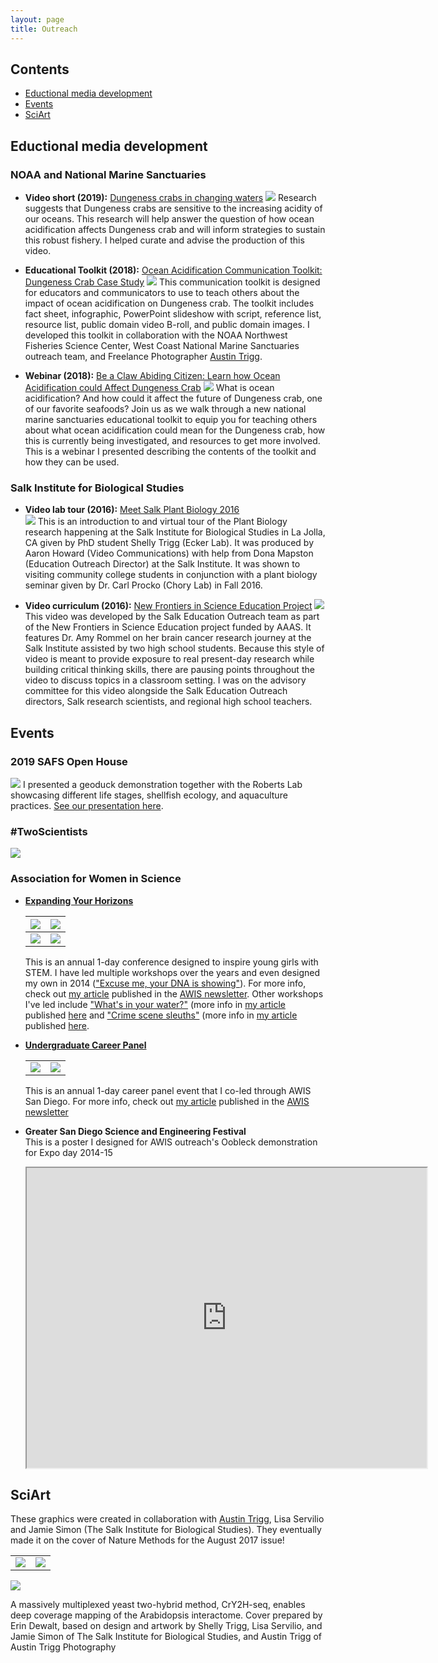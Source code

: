 ```yaml
---
layout: page
title: Outreach
---
```


## Contents
- [Eductional media development](#eductational-media-development)
- [Events](#events)
- [SciArt](#sciart)

## Eductional media development

### NOAA and National Marine Sanctuaries

- **Video short (2019):**  [Dungeness crabs in changing waters](https://videos.fisheries.noaa.gov/detail/videos/west-coast-region/video/6029222940001/dungeness-crabs-in-changing-waters:-research-on-ocean-acidification?autoStart=true) 
[![](https://raw.githubusercontent.com/shellytrigg/shellytrigg.github.io/img/dCrab_Fullvid.jpg)](https://videos.fisheries.noaa.gov/detail/videos/west-coast-region/video/6029222940001/dungeness-crabs-in-changing-waters:-research-on-ocean-acidification?autoStart=true)
Research suggests that Dungeness crabs are sensitive to the increasing acidity of our oceans. This research will help answer the question of how ocean acidification affects Dungeness crab and will inform strategies to sustain this robust fishery. I helped curate and advise the production of this video. 

- **Educational Toolkit (2018):**  [Ocean Acidification Communication Toolkit: Dungeness Crab Case Study](https://sanctuaries.noaa.gov/education/crab-toolkit.html)
[![](https://raw.githubusercontent.com/shellytrigg/shellytrigg.github.io/img/Screen%20Shot%202020-02-12%20at%203.23.04%20PM.png)](https://sanctuaries.noaa.gov/education/crab-toolkit.html)
This communication toolkit is designed for educators and communicators to use to teach others about the impact of ocean acidification on Dungeness crab. The toolkit includes fact sheet, infographic, PowerPoint slideshow with script, reference list, resource list, public domain video B-roll, and public domain images. I developed this toolkit in collaboration with the NOAA Northwest Fisheries Science Center, West Coast National Marine Sanctuaries outreach team, and Freelance Photographer [Austin Trigg](https://austintrigg.com/noaa-washington-fish-and-wildlife).

- **Webinar (2018):**  [Be a Claw Abiding Citizen: Learn how Ocean Acidification could Affect Dungeness Crab](https://sanctuaries.noaa.gov/education/teachers/be-a-claw-abiding-citizen.html) 
[![](https://raw.githubusercontent.com/shellytrigg/shellytrigg.github.io/img/NMS_Webinar20181017.jpg)](https://sanctuaries.noaa.gov/education/teachers/be-a-claw-abiding-citizen.html)
What is ocean acidification? And how could it affect the future of Dungeness crab, one of our favorite seafoods? Join us as we walk through a new national marine sanctuaries educational toolkit to equip you for teaching others about what ocean acidification could mean for the Dungeness crab, how this is currently being investigated, and resources to get more involved. This is a webinar I presented describing the contents of the toolkit and how they can be used. 


### Salk Institute for Biological Studies
- **Video lab tour (2016):**  [Meet Salk Plant Biology 2016](https://youtu.be/9HdoPcgRO4w)  
[![](https://raw.githubusercontent.com/shellytrigg/shellytrigg.github.io/img/Sequence%202%20cover%201.jpg)](https://youtu.be/9HdoPcgRO4w)
This is an introduction to and virtual tour of the Plant Biology research happening at the Salk Institute for Biological Studies in La Jolla, CA given by PhD student Shelly Trigg (Ecker Lab). It was produced by Aaron Howard (Video Communications) with help from Dona Mapston (Education Outreach Director) at the Salk Institute. It was shown to visiting community college students in conjunction with a plant biology seminar given by Dr. Carl Procko (Chory Lab) in Fall 2016.

- **Video curriculum (2016):**  [New Frontiers in Science Education Project](https://www.youtube.com/watch?v=Lb6xvHVhpwQ&feature=youtu.be) 
[![](https://raw.githubusercontent.com/shellytrigg/shellytrigg.github.io/img/AAAS_newFrontiers.jpg)](https://www.youtube.com/watch?v=Lb6xvHVhpwQ&feature=youtu.be)
This video was developed by the Salk Education Outreach team as part of the New Frontiers in Science Education project funded by AAAS. It features Dr. Amy Rommel on her brain cancer research journey at the Salk Institute assisted by two high school students. Because this style of video is meant to provide exposure to real present-day research while building critical thinking skills, there are pausing points throughout the video to discuss topics in a classroom setting. I was on the advisory committee for this video alongside the Salk Education Outreach directors, Salk research scientists, and regional high school teachers. 

## Events

### 2019 SAFS Open House
[![](https://raw.githubusercontent.com/shellytrigg/shellytrigg.github.io/img/SAFS_OpenHouse2019.jpg)](https://www.ocean.washington.edu/story/Exploring_Our_Watery_World_at_UWs_Aquatic_Science_Open_House)
I presented a geoduck demonstration together with the Roberts Lab showcasing different life stages, shellfish ecology, and aquaculture practices. [See our presentation here](https://drive.google.com/open?id=1aqbkeWC6u6u1oexLHgOPwmAOJNpL8hEL).

### #TwoScientists
[![](https://raw.githubusercontent.com/shellytrigg/shellytrigg.github.io/img/TwoScientists2014.jpg)](https://www.rhfleet.org/events/two-scientists-walk-bar)

### Association for Women in Science

- [**Expanding Your Horizons**](https://techbridgegirls.org/index.php?id=466)

	|![](https://raw.githubusercontent.com/shellytrigg/shellytrigg.github.io/img/IMG_1310.JPG)|![](https://raw.githubusercontent.com/shellytrigg/shellytrigg.github.io/img/IMG_1351.JPG)|
	|:--------------------:|:--------------------:|
	|![](https://raw.githubusercontent.com/shellytrigg/shellytrigg.github.io/img/IMG_20150307_114832196.jpg)|![](https://raw.githubusercontent.com/shellytrigg/shellytrigg.github.io/img/IMG_20150307_120103710.jpg)|

	This is an annual 1-day conference designed to inspire young girls with STEM. I have led multiple workshops over the years and even designed my own in 2014 (["Excuse me, your DNA is showing"](https://drive.google.com/open?id=0B48Fm4_B1Qqpdnd2QnFuR2hSSUxScGhORU11UDJvSWM5ZFVJ)). For more info, check out [my article](https://drive.google.com/open?id=17myjamEo5zPfFDdT3FMyYAK7StryqATpfPpBPDkrZNk) published in the [AWIS newsletter](https://www.awissd.org/images/newsletter/May_June_2014.pdf). Other workshops I've led include ["What's in your water?"](https://drive.google.com/open?id=1ycwl5tH3hf338On0qThPj11aLjJQONFd) (more info in [my article](https://drive.google.com/open?id=1ygPwp-8fmnoukOqH1v99YcyV2hkjDkfj) published [here](https://www.awissd.org/images/newsletter/May_June_2013.pdf) and ["Crime scene sleuths"](https://drive.google.com/open?id=1o5wE30YRXAdQI9ModbsvMrF7kWBO7v0k) (more info in [my article](https://drive.google.com/open?id=0B48Fm4_B1QqpanZUMkNTbDdCSE1qS2Q0bHptXzNGVkxYYUU4) published [here](https://www.awissd.org/images/newsletter/May_June_2015.pdf).

- [**Undergraduate Career Panel**](https://www.awissd.org/index.php/outreach-program) 

	|| |  
	|:--------------------:|:--------------------:|
	|![](https://raw.githubusercontent.com/shellytrigg/shellytrigg.github.io/img/DSC02603.JPG) | ![](https://raw.githubusercontent.com/shellytrigg/shellytrigg.github.io/img/group-AWIS%20panel-DSC02607-1.JPG)| 
	
	This is an annual 1-day career panel event that I co-led through AWIS San Diego. For more info, check out [my article](https://drive.google.com/open?id=1xkkrzvT-9xwbTIWbci15C9d3HP8sXlpi) published in the [AWIS newsletter](https://www.awissd.org/images/newsletter/Jan_Feb_2015.pdf)

- **Greater San Diego Science and Engineering Festival**  
	This is a poster I designed for AWIS outreach's Oobleck demonstration for Expo day 2014-15
	<iframe src="https://drive.google.com/file/d/1JCIuqk8q_Qesb5ctfT1q4J-8cNaD9RbJ/preview" width="640" height="480"></iframe>

## SciArt

These graphics were created in collaboration with [Austin Trigg](https://austintrigg.com/), Lisa Servilio and Jamie Simon (The Salk Institute for Biological Studies). They eventually made it on the cover of Nature Methods for the August 2017 issue!

|||
|:--------------------:|:--------------------:|
|[![](https://raw.githubusercontent.com/shellytrigg/shellytrigg.github.io/img/CrY2H-seq_cover.jpg)](https://raw.githubusercontent.com/shellytrigg/beautiful-jekyll/master/img/CrY2H-seq_cover.jpg) | [![](https://raw.githubusercontent.com/shellytrigg/shellytrigg.github.io/img/CrY2H-seq_cover%20green.jpg)](https://raw.githubusercontent.com/shellytrigg/beautiful-jekyll/master/img/CrY2H-seq_cover%20green.jpg)|

[![](https://raw.githubusercontent.com/shellytrigg/shellytrigg.github.io/img/nature-methods-coveraugust-2017.jpg)](https://raw.githubusercontent.com/shellytrigg/beautiful-jekyll/master/img/nature-methods-coveraugust-2017.jpg) 

A massively multiplexed yeast two-hybrid method, CrY2H-seq, enables deep coverage mapping of the Arabidopsis interactome. Cover prepared by Erin Dewalt, based on design and artwork by Shelly Trigg, Lisa Servilio, and Jamie Simon of The Salk Institute for Biological Studies, and Austin Trigg of Austin Trigg Photography
